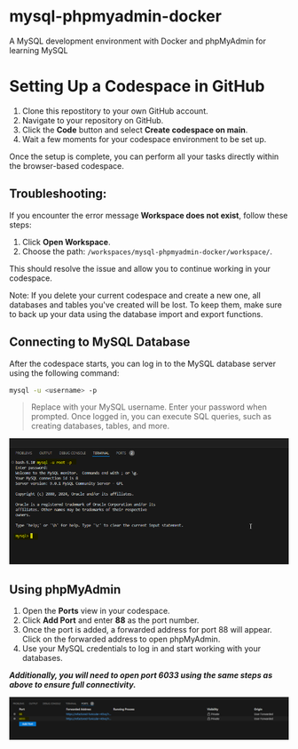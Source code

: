 # mysql-phpmyadmin-docker
A MySQL development environment with Docker and phpMyAdmin for learning MySQL 

# Setting Up a Codespace in GitHub

1. Clone this repostitory to your own GitHub account.
2. Navigate to your repository on GitHub.
3. Click the **Code** button and select **Create codespace on main**.
4. Wait a few moments for your codespace environment to be set up.

Once the setup is complete, you can perform all your tasks directly within the browser-based codespace.

## Troubleshooting:
If you encounter the error message **Workspace does not exist**, follow these steps:

1. Click **Open Workspace**.
2. Choose the path: `/workspaces/mysql-phpmyadmin-docker/workspace/`.

This should resolve the issue and allow you to continue working in your codespace.

Note: If you delete your current codespace and create a new one, all databases and tables you've created will be lost. To keep them, make sure to back up your data using the database import and export functions.

## Connecting to MySQL Database

After the codespace starts, you can log in to the MySQL database server using the following command:

```bash
mysql -u <username> -p
```

> Replace <username> with your MySQL username. Enter your password when prompted. Once logged in, you can execute SQL queries, such as creating databases, tables, and more.

![Example connection](https://raw.githubusercontent.com/dipaish/dipaish/refs/heads/main/images/courseRelatedImages/dataBase.png)

## Using phpMyAdmin
1. Open the **Ports** view in your codespace.
2. Click **Add Port** and enter **88** as the port number.
3. Once the port is added, a forwarded address for port 88 will appear. Click on the forwarded address to open phpMyAdmin.
5. Use your MySQL credentials to log in and start working with your databases.

***Additionally, you will need to open port 6033 using the same steps as above to ensure full connectivity.***

![Example Ports](https://raw.githubusercontent.com/dipaish/dipaish/refs/heads/main/images/courseRelatedImages/ports.png)
